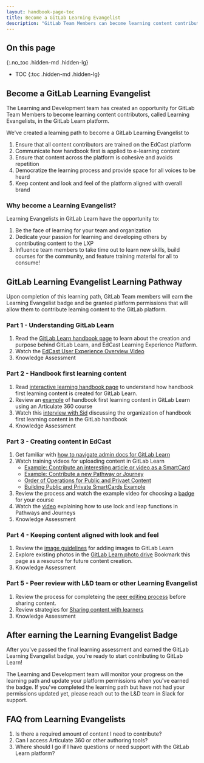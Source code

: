 ```yaml
---
layout: handbook-page-toc
title: Become a GitLab Learning Evangelist
description: "GitLab Team Members can become learning content contributors, called Learning Evangelists, in the GitLab Learn platform."
---
```


## On this page
{:.no_toc .hidden-md .hidden-lg}

- TOC
{:toc .hidden-md .hidden-lg}


## Become a GitLab Learning Evangelist

The Learning and Development team has created an opportunity for GitLab Team Members to become learning content contributors, called Learning Evangelists, in the GitLab Learn platform.

We've created a learning path to become a GitLab Learning Evangelist to

1. Ensure that all content contributors are trained on the EdCast platform
1. Communicate how handbook first is applied to e-learning content 
1. Ensure that content across the platform is cohesive and avoids repetition
1. Democratize the learning process and provide space for all voices to be heard
1. Keep content and look and feel of the platform aligned with overall brand

### Why become a Learning Evangelist?

Learning Evangelists in GitLab Learn have the opportunity to:

1. Be the face of learning for your team and organization
1. Dedicate your passion for learning and developing others by contributing content to the LXP
1. Influence team members to take time out to learn new skills, build courses for the community, and feature training material for all to consume!


## GitLab Learning Evangelist Learning Pathway

Upon completion of this learning path, GitLab Team members will earn the Learning Evangelist badge and be granted platform permissions that will allow them to contribute learning content to the GitLab platform.

### Part 1 - Understanding GitLab Learn

1. Read the [GitLab Learn handbook page](https://about.gitlab.com/handbook/people-group/learning-and-development/gitlab-learn/#gitlab-learn) to learn about the creation and purpose behind GitLab Learn, and EdCast Learning Experience Platform. 
1. Watch the [EdCast User Experience Overview Video](https://about.gitlab.com/handbook/people-group/learning-and-development/gitlab-learn/admin/#best-practices-for-content-creation-and-organization)
1. Knowledge Assessment

### Part 2 - Handbook first learning content

1. Read [interactive learning handbook page](https://about.gitlab.com/handbook/people-group/learning-and-development/interactive-learning/) to understand how handbook first learning content is created for GitLab Learn.
1. Review an [example](/handbook/people-group/learning-and-development/interactive-learning/#handbook-first-course-example) of handbook first learning content in GitLab Learn using an Articulate 360 course
1. Watch this [interview with Sid](/handbook/people-group/learning-and-development/#handbook-first-training-content) discussing the organization of handbook first learning content in the GitLab handbook
1. Knowledge Assessment


### Part 3 - Creating content in EdCast

1. Get familiar with [how to navigate admin docs for GitLab Learn](/handbook/people-group/learning-and-development/gitlab-learn/admin/#navigating-gitlab-learn-admin-content)
1. Watch training videos for uploading content in GitLab Learn
     - [Example: Contribute an interesting article or video as a SmartCard](/handbook/people-group/learning-and-development/gitlab-learn/admin/#contribute-an-interesting-article-or-video)
     - [Example: Contribute a new Pathway or Journey](/handbook/people-group/learning-and-development/gitlab-learn/admin/#contribute-a-new-pathway-or-journey)
     - [Order of Operations for Public and Privaet Content](/handbook/people-group/learning-and-development/gitlab-learn/admin/#order-of-operations-for-content-creation)
     - [Building Public and Private SmartCards Example](/handbook/people-group/learning-and-development/gitlab-learn/admin/#step-2-build-smartcards-depending-on-content-status)
1. Review the process and watch the example video for choosing a [badge](/handbook/people-group/learning-and-development/gitlab-learn/admin/#badges) for your course
1. Watch the [video](/handbook/people-group/learning-and-development/gitlab-learn/admin/#pathways) explaining how to use lock and leap functions in Pathways and Journeys
1. Knowledge Assessment

### Part 4 - Keeping content aligned with look and feel

1. Review the [image guidelines](/handbook/people-group/learning-and-development/gitlab-learn/admin/#image-guidelines) for adding images to GitLab Learn
1. Explore existing photos in the [GitLab Learn photo drive](https://drive.google.com/drive/folders/1GvE-MUtHzGbZ9KX-16bsTvwFDn-Cd4hy?ths=true) Bookmark this page as a resource for future content creation. 
1. Knowledge Assessment

### Part 5 - Peer review with L&D team or other Learning Evangelist

1. Review the process for completeing the [peer editing process](/handbook/people-group/learning-and-development/gitlab-learn/admin/#peer-review-content-before-publishing) before sharing content.
1. Review strategies for [Sharing content with learners](/handbook/people-group/learning-and-development/gitlab-learn/admin/#sharing-content-with-learners)
1. Knowledge Assessment


## After earning the Learning Evangelist Badge

After you've passed the final learning assessment and earned the GitLab Learning Evangelist badge, you're ready to start contributing to GitLab Learn!

The Learning and Development team will monitor your progress on the learning path and update your platform permissions when you've earned the badge. If you've completed the learning path but have not had your permissions updated yet, please reach out to the L&D team in Slack for support.

## FAQ from Learning Evangelists

1. Is there a required amount of content I need to contribute?
1. Can I access Articulate 360 or other authoring tools?
1. Where should I go if I have questions or need support with the GitLab Learn platform?
